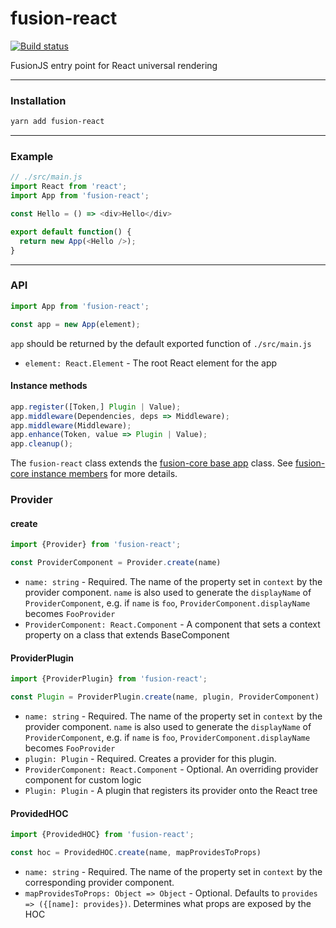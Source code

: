 # fusion-react

[![Build status](https://badge.buildkite.com/4c8b6bc04b61175d66d26b54b1d88d52e24fecb1b537c54551.svg?branch=master)](https://buildkite.com/uberopensource/fusion-react?branch=master)


FusionJS entry point for React universal rendering

---

### Installation

```sh
yarn add fusion-react
```

---

### Example

```js
// ./src/main.js
import React from 'react';
import App from 'fusion-react';

const Hello = () => <div>Hello</div>

export default function() {
  return new App(<Hello />);
}
```

---

### API

```js
import App from 'fusion-react';

const app = new App(element);
```

`app` should be returned by the default exported function of `./src/main.js`

- `element: React.Element` - The root React element for the app

#### Instance methods

```js
app.register([Token,] Plugin | Value);
app.middleware(Dependencies, deps => Middleware);
app.middleware(Middleware);
app.enhance(Token, value => Plugin | Value);
app.cleanup();
```

The `fusion-react` class extends the [fusion-core base app](https://github.com/fusionjs/fusion-core/blob/master/src/base-app.js) class. See [fusion-core instance members](https://github.com/fusionjs/fusion-core#app-instance-members) for more details.

### Provider

#### create

```js
import {Provider} from 'fusion-react';

const ProviderComponent = Provider.create(name)
```

- `name: string` - Required. The name of the property set in `context` by the provider component. `name` is also used to generate the `displayName` of `ProviderComponent`, e.g. if `name` is `foo`, `ProviderComponent.displayName` becomes `FooProvider`
- `ProviderComponent: React.Component` - A component that sets a context property on a class that extends BaseComponent

#### ProviderPlugin

```js
import {ProviderPlugin} from 'fusion-react';

const Plugin = ProviderPlugin.create(name, plugin, ProviderComponent)
```

- `name: string` - Required. The name of the property set in `context` by the provider component. `name` is also used to generate the `displayName` of `ProviderComponent`, e.g. if `name` is `foo`, `ProviderComponent.displayName` becomes `FooProvider`
- `plugin: Plugin` - Required. Creates a provider for this plugin.
- `ProviderComponent: React.Component` - Optional. An overriding provider component for custom logic
- `Plugin: Plugin` - A plugin that registers its provider onto the React tree

#### ProvidedHOC

```js
import {ProvidedHOC} from 'fusion-react';

const hoc = ProvidedHOC.create(name, mapProvidesToProps)
```

- `name: string` - Required. The name of the property set in `context` by the corresponding provider component.
- `mapProvidesToProps: Object => Object` - Optional. Defaults to `provides => ({[name]: provides})`. Determines what props are exposed by the HOC
